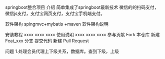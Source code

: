 springboot整合项目
介绍
简单集成了springboot最新技术 微信的的扫码支付，微信js支付，支付宝网页支付，支付宝手机端支付。

软件架构
spingmvc+mybatis +maven
软件架构说明

安装教程
xxxx
xxxx
xxxx
使用说明
xxxx
xxxx
xxxx
参与贡献
Fork 本仓库
新建 Feat_xxx 分支
提交代码
新建 Pull Request


问题
1.处理会员代理上下级关系，数据库。查到下级，上级
